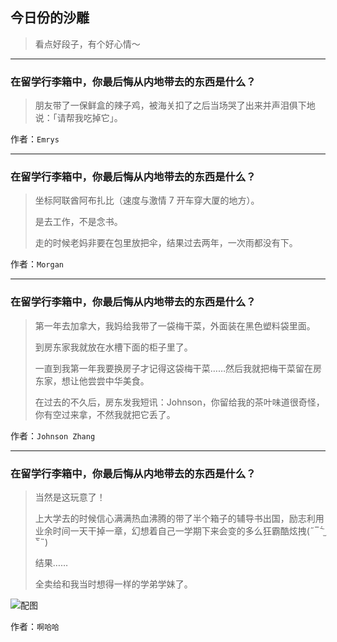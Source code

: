 ## 今日份的沙雕

> 看点好段子，有个好心情～


 
---

### 在留学行李箱中，你最后悔从内地带去的东西是什么？

> 朋友带了一保鲜盒的辣子鸡，被海关扣了之后当场哭了出来并声泪俱下地说：「请帮我吃掉它」。


作者：`Emrys`

---

### 在留学行李箱中，你最后悔从内地带去的东西是什么？

> 坐标阿联酋阿布扎比（速度与激情 7 开车穿大厦的地方）。
> 
> 是去工作，不是念书。
> 
> 走的时候老妈非要在包里放把伞，结果过去两年，一次雨都没有下。


作者：`Morgan`

---

### 在留学行李箱中，你最后悔从内地带去的东西是什么？

> 第一年去加拿大，我妈给我带了一袋梅干菜，外面装在黑色塑料袋里面。
> 
> 到房东家我就放在水槽下面的柜子里了。
> 
> 一直到我第一年我要换房子才记得这袋梅干菜……然后我就把梅干菜留在房东家，想让他尝尝中华美食。
> 
> 在过去的不久后，房东发我短讯：Johnson，你留给我的茶叶味道很奇怪，你有空过来拿，不然我就把它丢了。


作者：`Johnson Zhang`

---

### 在留学行李箱中，你最后悔从内地带去的东西是什么？

> 当然是这玩意了！
> 
> 上大学去的时候信心满满热血沸腾的带了半个箱子的辅导书出国，励志利用业余时间一天干掉一章，幻想着自己一学期下来会变的多么狂霸酷炫拽(˶‾᷄ ⁻̫ ‾᷅˵)
> 
> 结果……
> 
> 全卖给和我当时想得一样的学弟学妹了。



![配图](http://pic1.zhimg.com/70/v2-5082690f744bb4f0962dc3ea94f3c0e4_b.jpg)


作者：`啊哈哈`